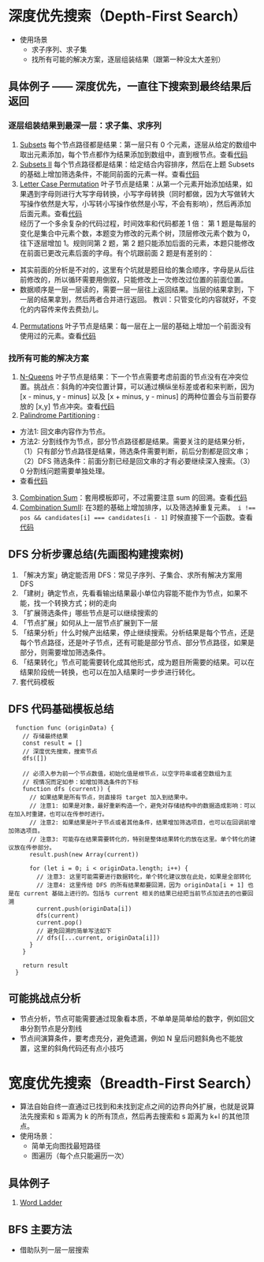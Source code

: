 # 深度优先搜索（Depth-First Search）
* 使用场景
  * 求子序列、求子集
  * 找所有可能的解决方案，逐层组装结果（跟第一种没太大差别）

## 具体例子 —— 深度优先，一直往下搜索到最终结果后返回
### 逐层组装结果到最深一层：求子集、求序列
1. [Subsets](https://leetcode.com/problems/subsets/) 每个节点路径都是结果：第一层只有 0 个元素，逐层从给定的数组中取出元素添加，每个节点都作为结果添加到数组中，直到根节点。查看[代码](https://github.com/zhihuibaobao/algorithm-javascript/blob/master/class1-introduce/78Subsets.js)
2. [Subsets II](https://leetcode.com/problems/subsets-ii/) 每个节点路径都是结果：给定结合内容排序，然后在上题 Subsets 的基础上增加筛选条件，不能同前面的元素一样。查看[代码](https://github.com/zhihuibaobao/algorithm-javascript/blob/master/class1-introduce/90Subsets.js)
3. [Letter Case Permutation](https://leetcode.com/problems/letter-case-permutation/) 叶子节点是结果：从第一个元素开始添加结果，如果遇到字母则进行大写字母转换，小写字母转换（同时都做，因为大写做转大写操作依然是大写，小写转小写操作依然是小写，不会有影响），然后再添加后面元素。查看[代码](https://github.com/zhihuibaobao/algorithm-javascript/blob/master/leetcode-medium/46permutations.js)
<br/>经历了一个多余复杂的代码过程，时间效率和代码都差 1 倍：
第 1 题是每层的变化是集合中元素个数，本题变为修改的元素个树，顶层修改元素个数为 0，往下逐层增加 1。规则同第 2 题，第 2 题只能添加后面的元素，本题只能修改在前面已更改元素后面的字母。有个坑跟前面 2 题是有差别的：
  * 其实前面的分析是不对的，这里有个坑就是题目给的集合顺序，字母是从后往前修改的，所以循环需要用倒叙，只能修改上一次修改过位置的前面位置。
  * 数据顺序是一层一层读的，需要一层一层往上返回结果。当层的结果拿到，下一层的结果拿到，然后两者合并进行返回。
教训：只管变化的内容就好，不变化的内容传来传去费劲儿。

4. [Permutations](https://leetcode.com/problems/permutations/) 叶子节点是结果：每一层在上一层的基础上增加一个前面没有使用过的元素。查看[代码](https://github.com/zhihuibaobao/algorithm-javascript/tree/master/leetcode-medium)

### 找所有可能的解决方案
1. [N-Queens](https://leetcode.com/problems/n-queens/) 叶子节点是结果：下一个节点需要考虑前面的节点没有在冲突位置。挑战点：斜角的冲突位置计算，可以通过横纵坐标差或者和来判断，因为 [x - minus, y - minus] 以及 [x + minus, y - minus] 的两种位置会与当前要存放的 [x,y] 节点冲突。查看[代码](https://github.com/zhihuibaobao/algorithm-javascript/tree/master/leetcode-hard)
2. [Palindrome Partitioning](https://leetcode.com/problems/palindrome-partitioning/) : 
* 方法1: 回文串内容作为节点。
* 方法2: 分割线作为节点，部分节点路径都是结果。需要关注的是结果分析，（1）只有部分节点路径是结果，筛选条件需要判断，前后分割都是回文串；（2）DFS 筛选条件：前面分割已经是回文串的才有必要继续深入搜索。（3）0 分割线问题需要单独处理。
* 查看[代码](https://github.com/zhihuibaobao/algorithm-javascript/blob/master/class7-graph-search/131PalindromePartitioning.js)
3. [Combination Sum](https://leetcode.com/problems/combination-sum/)：套用模板即可，不过需要注意 sum 的回溯。查看[代码](https://github.com/zhihuibaobao/algorithm-javascript/blob/master/class7-graph-search/39CombinationSum.js)
4. [Combination SumII](https://leetcode.com/problems/combination-sum-ii/submissions/): 在3题的基础上增加排序，以及筛选掉重复元素。` i !== pos && candidates[i] === candidates[i - 1]` 时候直接下一个函数。查看[代码](https://github.com/zhihuibaobao/algorithm-javascript/blob/master/class7-graph-search/40CombinationSumII.js)

## DFS 分析步骤总结(先画图构建搜索树)
1. 「解决方案」确定能否用 DFS：常见子序列、子集合、求所有解决方案用 DFS
2. 「建树」确定节点，先看看输出结果最小单位内容能不能作为节点，如果不能，找一个转换方式；树的走向
3. 「扩展筛选条件」哪些节点是可以继续搜索的
4. 「节点扩展」如何从上一层节点扩展到下一层
5. 「结果分析」什么时候产出结果，停止继续搜索。分析结果是每个节点，还是每个节点路径，还是叶子节点，还有可能是部分节点、部分节点路径，如果是部分，则需要增加筛选条件。
6. 「结果转化」节点可能需要转化成其他形式，成为题目所需要的结果。可以在结果阶段统一转换，也可以在加入结果时一步步进行转化。
7. 套代码模板

## DFS 代码基础模板总结
```
  function func (originData) {
    // 存储最终结果
    const result = []
    // 深度优先搜索，搜索节点
    dfs([])

    // 必须入参为前一个节点数值，初始化值是根节点，以空字符串或者空数组为主
    // 视情况而定如参：如增加筛选条件的下标
    function dfs (current)) {
      // 如果结果是所有节点，则直接将 target 加入到结果中。
      // 注意1: 如果是对象，最好重新构造一个，避免对存储结构中的数据造成影响：可以在加入时重建，也可以在传参时进行。
      // 注意2: 如果结果是叶子节点或者其他条件，结果增加筛选项目，也可以在回调前增加筛选项目。
      // 注意3: 可能存在结果需要转化的，特别是整体结果转化的放在这里。单个转化的建议放在传参部分。
      result.push(new Array(current))

      for (let i = 0; i < originData.length; i++) {
        // 注意3: 这里可能需要进行数据转化，单个转化建议放在此处，如果是全部转化
        // 注意4: 这里传给 DFS 的所有结果都要回溯，因为 originData[i + 1] 也是在 current 基础上进行的。包括与 current 相关的结果已经把当前节点加进去的也要回溯
        current.push(originData[i])
        dfs(current)
        current.pop()
        // 避免回溯的简单写法如下
        // dfs([...current, originData[i]])
      }
    }

    return result
  }
```

## 可能挑战点分析
* 节点分析，节点可能需要通过现象看本质，不单单是简单给的数字，例如回文串分割节点是分割线
* 节点间演算条件，要考虑充分，避免遗漏，例如 N 皇后问题斜角也不能放置，这里的斜角代码还有点小技巧



# 宽度优先搜索（Breadth-First Search）
* 算法自始自终一直通过已找到和未找到定点之间的边界向外扩展，也就是说算法先搜索和 s 距离为 k 的所有顶点，然后再去搜索和 s 距离为 k+l 的其他顶点。
* 使用场景：
  * 简单无向图找最短路径
  * 图遍历（每个点只能遍历一次）

## 具体例子
1. [Word Ladder](https://leetcode.com/problems/word-ladder/)

## BFS 主要方法
* 借助队列一层一层搜索
